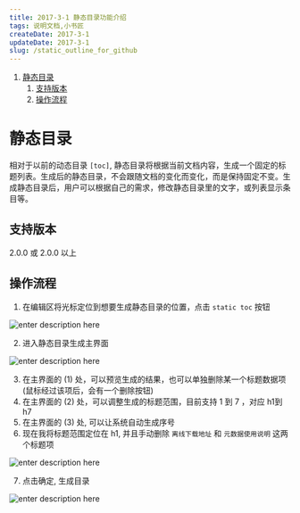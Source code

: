 ```yaml
---
title: 2017-3-1 静态目录功能介绍
tags: 说明文档,小书匠
createDate: 2017-3-1
updateDate: 2017-3-1
slug: /static_outline_for_github
---
```


1. [静态目录](#静态目录)
	1. [支持版本](#支持版本)
	2. [操作流程](#操作流程)

# 静态目录

相对于以前的动态目录 `[toc]`, 静态目录将根据当前文档内容，生成一个固定的标题列表。生成后的静态目录，不会跟随文档的变化而变化，而是保持固定不变。生成静态目录后，用户可以根据自己的需求，修改静态目录里的文字，或列表显示条目等。

## 支持版本

2.0.0 或 2.0.0 以上

## 操作流程

1. 在编辑区将光标定位到想要生成静态目录的位置，点击 `static toc` 按钮

![enter description here][1]

2. 进入静态目录生成主界面

![enter description here][2]

3. 在主界面的 (1) 处，可以预览生成的结果，也可以单独删除某一个标题数据项(鼠标经过该项后，会有一个删除按钮)
4. 在主界面的 (2) 处，可以调整生成的标题范围，目前支持 1 到 7 ，对应 h1到 h7
5. 在主界面的 (3) 处, 可以让系统自动生成序号
6. 现在我将标题范围定位在 h1, 并且手动删除 `离线下载地址` 和 `元数据使用说明` 这两个标题项

![enter description here][3]

7. 点击确定, 生成目录

![enter description here][4]


  [1]: ./images/Screenshot_2017-03-01_15-22-17a.png "点击静态目录按钮"
  [2]: ./images/253b9097-fa0c-4780-89bb-7daa15b9d0b3b.png "生成静态目录主界面"
  [3]: ./images/1488355372686.jpg "生成静态目录主界面二"
  [4]: ./images/1488355432039.jpg "生成结果"